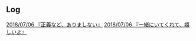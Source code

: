 ## Log

[2018/07/06 『正義など、ありましない』](20180706_seigi.html)
[2018/07/06 『一緒にいてくれて、嬉しいよ』](20180706_ishou.html)
